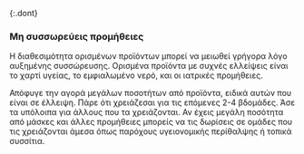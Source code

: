 {:.dont}

### Μη συσσωρεύεις προμήθειες

Η διαθεσιμότητα ορισμένων προϊόντων μπορεί να μειωθεί γρήγορα λόγο αυξημένης συσσώρευσης. Ορισμένα προϊόντα με συχνές ελλείψεις είναι το χαρτί υγείας, το εμφιαλωμένο νερό, και οι ιατρικές προμήθειες.

Απόφυγε την αγορά μεγάλων ποσοτήτων από προϊόντα, ειδικά αυτών που είναι σε έλλειψη. Πάρε ότι χρειάζεσαι για τις επόμενες 2-4 βδομάδες. Άσε τα υπόλοιπα για άλλους που τα χρειάζονται. Αν έχεις μεγάλη ποσότητα από μάσκες και άλλες προμήθειες μπορείς να τις δωρίσεις σε ομάδες που τις χρειάζονται άμεσα όπως παρόχους υγειονομικής περίθαλψης ή τοπικά συσσίτια.

